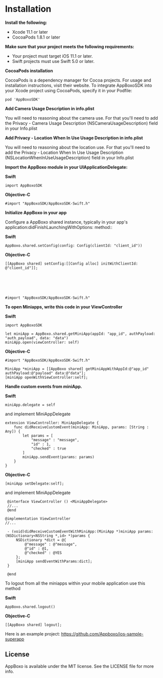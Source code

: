# Installation

**Install the following:**
  - Xcode 11.1 or later
  - CocoaPods 1.8.1 or later
  
**Make sure that your project meets the following requirements:**

  - Your project must target iOS 11.1 or later.
  - Swift projects must use Swift 5.0 or later.
  
  
  
**CocoaPods installation**
    
   CocoaPods is a dependency manager for Cocoa projects. For usage and installation instructions, visit their website. 
   To integrate AppBoxoSDK into your Xcode project using CocoaPods, specify it in your Podfile:
    
    pod 'AppBoxoSDK'




**Add Camera Usage Description in info.plist**

  You will need to reasoning about the camera use. For that you'll need to add the Privacy - Camera Usage Description 
  (NSCameraUsageDescription) field in your Info.plist

**Add Privacy - Location When In Use Usage Description in info.plist**
  
  You will need to reasoning about the location use. For that you'll need to add the Privacy - Location When In Use Usage Description 
  (NSLocationWhenInUseUsageDescription) field in your Info.plist
  




**Import the AppBoxo module in your UIApplicationDelegate:**

**Swift**
        
    import AppBoxoSDK
        
**Objective-C**
        
    #import "AppBoxoSDK/AppBoxoSDK-Swift.h"






**Initialize AppBoxo in your app**
    
   Configure a AppBoxo shared instance, typically in your app's application:didFinishLaunchingWithOptions: method::
   
**Swift**
    
    AppBoxo.shared.setConfig(config: Config(clientId: "client_id"))
    
**Objective-C**
  
    [[AppBoxo shared] setConfig:[[Config alloc] initWithClientId: @"client_id"]];
  
  
  
  
  
        
    #import "AppBoxoSDK/AppBoxoSDK-Swift.h"
    
**To open Miniapps, write this code in your ViewController**

**Swift**
    
    import AppBoxoSDK
    
    let miniApp = AppBoxo.shared.getMiniApp(appId: "app_id", authPayload: "auth_payload", data: "data")
    miniApp.open(viewController: self)


**Objective-C**

    #import "AppBoxoSDK/AppBoxoSDK-Swift.h"
    
    MiniApp *miniApp = [[AppBoxo shared] getMiniAppWithAppId:@"app_id" authPayload:@"payload" data:@"data"];
    [miniApp openWithViewController:self];
    
    
    
    
    

**Handle custom events from miniApp.**

**Swift**

    miniApp.delegate = self
    
and implement MiniAppDelegate
    
    extension ViewController: MiniAppDelegate {
        func didReceiveCustomEvent(miniApp: MiniApp, params: [String : Any]) {
            let params = [
                "message" : "message",
                "id" : 1,
                "checked" : true
            ]
            miniApp.sendEvent(params: params)
        }
    }
    
**Objective-C**

    [miniApp setDelegate:self];
    
and implement MiniAppDelegate
     
     @interface ViewController () <MiniAppDelegate>
     //...
     @end
     
    @implementation ViewController
    //...

     - (void)didReceiveCustomEventWithMiniApp:(MiniApp *)miniApp params:(NSDictionary<NSString *,id> *)params {
         NSDictionary *dict = @{
             @"message" : @"message",
             @"id" : @1,
             @"checked" : @YES
         };
         [miniApp sendEventWithParams:dict];
     }

     @end

    
    
    


To logout from all the miniapps within your mobile application use this method
    
**Swift**

    AppBoxo.shared.logout()

**Objective-C**

    [[AppBoxo shared] logout];
    
    

Here is an example project: https://github.com/Appboxo/ios-sample-superapp




## License

AppBoxo is available under the MIT license. See the LICENSE file for more info.
